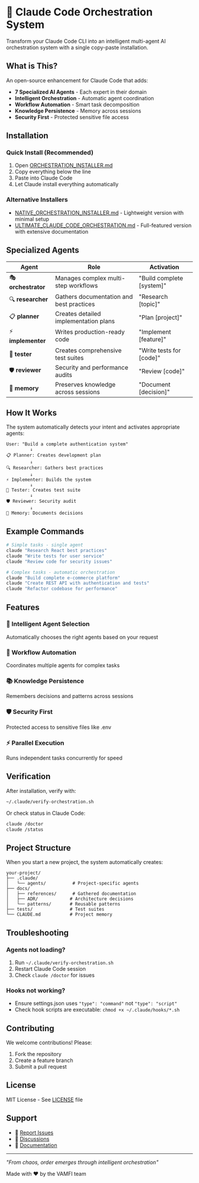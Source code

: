 # 🚀 Claude Code Orchestration System

Transform your Claude Code CLI into an intelligent multi-agent AI orchestration system with a single copy-paste installation.

## What is This?

An open-source enhancement for Claude Code that adds:
- **7 Specialized AI Agents** - Each expert in their domain
- **Intelligent Orchestration** - Automatic agent coordination
- **Workflow Automation** - Smart task decomposition
- **Knowledge Persistence** - Memory across sessions
- **Security First** - Protected sensitive file access

## Installation

### Quick Install (Recommended)

1. Open [ORCHESTRATION_INSTALLER.md](./ORCHESTRATION_INSTALLER.md)
2. Copy everything below the line
3. Paste into Claude Code
4. Let Claude install everything automatically

### Alternative Installers

- [NATIVE_ORCHESTRATION_INSTALLER.md](./NATIVE_ORCHESTRATION_INSTALLER.md) - Lightweight version with minimal setup
- [ULTIMATE_CLAUDE_CODE_ORCHESTRATION.md](./ULTIMATE_CLAUDE_CODE_ORCHESTRATION.md) - Full-featured version with extensive documentation

## Specialized Agents

| Agent | Role | Activation |
|-------|------|------------|
| 🎭 **orchestrator** | Manages complex multi-step workflows | "Build complete [system]" |
| 🔍 **researcher** | Gathers documentation and best practices | "Research [topic]" |
| 📋 **planner** | Creates detailed implementation plans | "Plan [project]" |
| ⚡ **implementer** | Writes production-ready code | "Implement [feature]" |
| 🧪 **tester** | Creates comprehensive test suites | "Write tests for [code]" |
| 🛡️ **reviewer** | Security and performance audits | "Review [code]" |
| 💾 **memory** | Preserves knowledge across sessions | "Document [decision]" |

## How It Works

The system automatically detects your intent and activates appropriate agents:

```
User: "Build a complete authentication system"
         ↓
📋 Planner: Creates development plan
         ↓
🔍 Researcher: Gathers best practices
         ↓
⚡ Implementer: Builds the system
         ↓
🧪 Tester: Creates test suite
         ↓
🛡️ Reviewer: Security audit
         ↓
💾 Memory: Documents decisions
```

## Example Commands

```bash
# Simple tasks - single agent
claude "Research React best practices"
claude "Write tests for user service"
claude "Review code for security issues"

# Complex tasks - automatic orchestration
claude "Build complete e-commerce platform"
claude "Create REST API with authentication and tests"
claude "Refactor codebase for performance"
```

## Features

### 🤖 Intelligent Agent Selection
Automatically chooses the right agents based on your request

### 🔄 Workflow Automation
Coordinates multiple agents for complex tasks

### 📚 Knowledge Persistence
Remembers decisions and patterns across sessions

### 🛡️ Security First
Protected access to sensitive files like .env

### ⚡ Parallel Execution
Runs independent tasks concurrently for speed

## Verification

After installation, verify with:

```bash
~/.claude/verify-orchestration.sh
```

Or check status in Claude Code:

```bash
claude /doctor
claude /status
```

## Project Structure

When you start a new project, the system automatically creates:

```
your-project/
├── .claude/
│   └── agents/          # Project-specific agents
├── docs/
│   ├── references/      # Gathered documentation
│   ├── ADR/            # Architecture decisions
│   └── patterns/       # Reusable patterns
├── tests/              # Test suites
└── CLAUDE.md           # Project memory
```

## Troubleshooting

### Agents not loading?
1. Run `~/.claude/verify-orchestration.sh`
2. Restart Claude Code session
3. Check `claude /doctor` for issues

### Hooks not working?
- Ensure settings.json uses `"type": "command"` not `"type": "script"`
- Check hook scripts are executable: `chmod +x ~/.claude/hooks/*.sh`

## Contributing

We welcome contributions! Please:
1. Fork the repository
2. Create a feature branch
3. Submit a pull request

## License

MIT License - See [LICENSE](./LICENSE) file

## Support

- 🐛 [Report Issues](https://github.com/vamfi/claude-code-specialized-agents/issues)
- 💬 [Discussions](https://github.com/vamfi/claude-code-specialized-agents/discussions)
- 📖 [Documentation](https://github.com/vamfi/claude-code-specialized-agents/wiki)

---

*"From chaos, order emerges through intelligent orchestration"*

Made with ❤️ by the VAMFI team